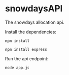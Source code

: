 # snowdaysAPI
The snowdays allocation api.

Install the dependencies:

```
npm install

npm install express
```

Run the api endpoint:
```
node app.js
```

